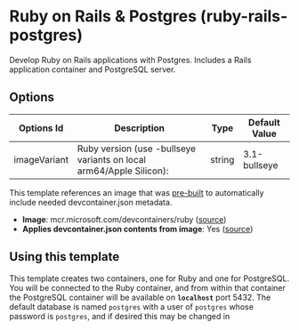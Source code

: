 
# Ruby on Rails & Postgres (ruby-rails-postgres)

Develop Ruby on Rails applications with Postgres. Includes a Rails application container and PostgreSQL server.

## Options

| Options Id | Description | Type | Default Value |
|-----|-----|-----|-----|
| imageVariant | Ruby version (use -bullseye variants on local arm64/Apple Silicon): | string | 3.1-bullseye |

This template references an image that was [pre-built](https://containers.dev/implementors/reference/#prebuilding) to automatically include needed devcontainer.json metadata.

* **Image**: mcr.microsoft.com/devcontainers/ruby ([source](https://github.com/devcontainers/images/tree/main/src/ruby))
* **Applies devcontainer.json contents from image**: Yes ([source](https://github.com/devcontainers/images/blob/main/src/ruby/.devcontainer/devcontainer.json))

## Using this template

This template creates two containers, one for Ruby and one for PostgreSQL. You will be connected to the Ruby container, and from within that container the PostgreSQL container will be available on **`localhost`** port 5432. The default database is named `postgres` with a user of `postgres` whose password is `postgres`, and if desired this may be changed in 